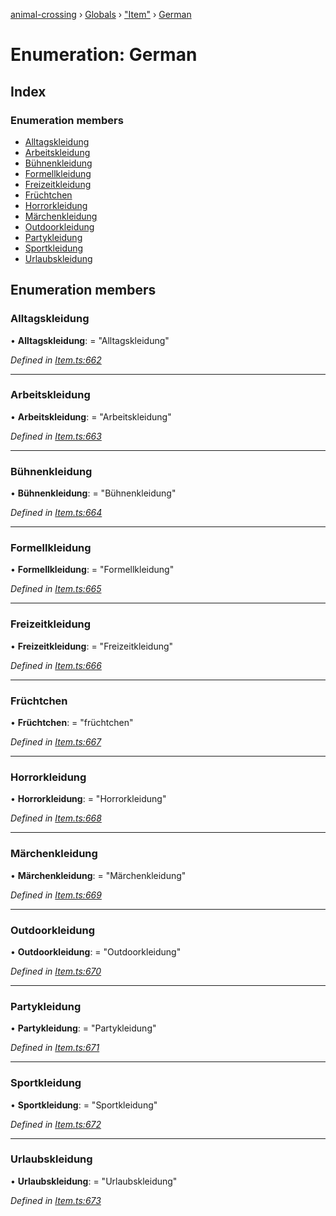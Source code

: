 [animal-crossing](../README.md) › [Globals](../globals.md) › ["Item"](../modules/_item_.md) › [German](_item_.german.md)

# Enumeration: German

## Index

### Enumeration members

* [Alltagskleidung](_item_.german.md#alltagskleidung)
* [Arbeitskleidung](_item_.german.md#arbeitskleidung)
* [Bühnenkleidung](_item_.german.md#bühnenkleidung)
* [Formellkleidung](_item_.german.md#formellkleidung)
* [Freizeitkleidung](_item_.german.md#freizeitkleidung)
* [Früchtchen](_item_.german.md#früchtchen)
* [Horrorkleidung](_item_.german.md#horrorkleidung)
* [Märchenkleidung](_item_.german.md#märchenkleidung)
* [Outdoorkleidung](_item_.german.md#outdoorkleidung)
* [Partykleidung](_item_.german.md#partykleidung)
* [Sportkleidung](_item_.german.md#sportkleidung)
* [Urlaubskleidung](_item_.german.md#urlaubskleidung)

## Enumeration members

###  Alltagskleidung

• **Alltagskleidung**: = "Alltagskleidung"

*Defined in [Item.ts:662](https://github.com/Norviah/animal-crossing/blob/fbef868/module/types/Item.ts#L662)*

___

###  Arbeitskleidung

• **Arbeitskleidung**: = "Arbeitskleidung"

*Defined in [Item.ts:663](https://github.com/Norviah/animal-crossing/blob/fbef868/module/types/Item.ts#L663)*

___

###  Bühnenkleidung

• **Bühnenkleidung**: = "Bühnenkleidung"

*Defined in [Item.ts:664](https://github.com/Norviah/animal-crossing/blob/fbef868/module/types/Item.ts#L664)*

___

###  Formellkleidung

• **Formellkleidung**: = "Formellkleidung"

*Defined in [Item.ts:665](https://github.com/Norviah/animal-crossing/blob/fbef868/module/types/Item.ts#L665)*

___

###  Freizeitkleidung

• **Freizeitkleidung**: = "Freizeitkleidung"

*Defined in [Item.ts:666](https://github.com/Norviah/animal-crossing/blob/fbef868/module/types/Item.ts#L666)*

___

###  Früchtchen

• **Früchtchen**: = "früchtchen"

*Defined in [Item.ts:667](https://github.com/Norviah/animal-crossing/blob/fbef868/module/types/Item.ts#L667)*

___

###  Horrorkleidung

• **Horrorkleidung**: = "Horrorkleidung"

*Defined in [Item.ts:668](https://github.com/Norviah/animal-crossing/blob/fbef868/module/types/Item.ts#L668)*

___

###  Märchenkleidung

• **Märchenkleidung**: = "Märchenkleidung"

*Defined in [Item.ts:669](https://github.com/Norviah/animal-crossing/blob/fbef868/module/types/Item.ts#L669)*

___

###  Outdoorkleidung

• **Outdoorkleidung**: = "Outdoorkleidung"

*Defined in [Item.ts:670](https://github.com/Norviah/animal-crossing/blob/fbef868/module/types/Item.ts#L670)*

___

###  Partykleidung

• **Partykleidung**: = "Partykleidung"

*Defined in [Item.ts:671](https://github.com/Norviah/animal-crossing/blob/fbef868/module/types/Item.ts#L671)*

___

###  Sportkleidung

• **Sportkleidung**: = "Sportkleidung"

*Defined in [Item.ts:672](https://github.com/Norviah/animal-crossing/blob/fbef868/module/types/Item.ts#L672)*

___

###  Urlaubskleidung

• **Urlaubskleidung**: = "Urlaubskleidung"

*Defined in [Item.ts:673](https://github.com/Norviah/animal-crossing/blob/fbef868/module/types/Item.ts#L673)*
